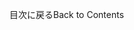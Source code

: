<!-- This file contains localizable strings used in generating the custom PDF. Do not use as an include file in any web content. -->
<!-- strings for PDF page footer -->

<span data-ttu-id="1ea2e-101">目次に戻る</span><span class="sxs-lookup"><span data-stu-id="1ea2e-101">Back to Contents</span></span>

